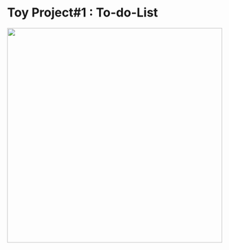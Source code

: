 # Toy Project#1 : To-do-List

<img src="https://github.com/kosmosticlay/react-exercises/assets/141563847/a10a6347-f58f-4c97-9488-7f100b05e0ca" width="500">
